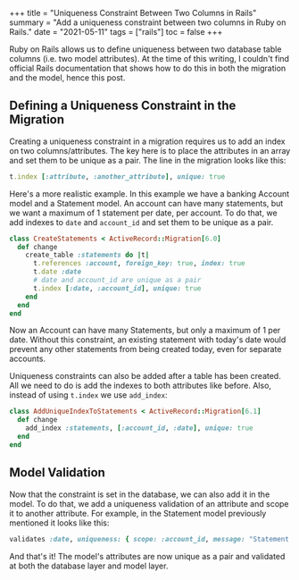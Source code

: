 +++
title = "Uniqueness Constraint Between Two Columns in Rails"
summary = "Add a uniqueness constraint between two columns in Ruby on Rails."
date = "2021-05-11"
tags = ["rails"]
toc = false
+++

Ruby on Rails allows us to define uniqueness between two database table columns (i.e. two model attributes). At the time of this writing, I couldn't find official Rails documentation that shows how to do this in both the migration and the model, hence this post.

## Defining a Uniqueness Constraint in the Migration

Creating a uniqueness constraint in a migration requires us to add an index on two columns/attributes. The key here is to place the attributes in an array and set them to be unique as a pair. The line in the migration looks like this:

```rb
t.index [:attribute, :another_attribute], unique: true
```

Here's a more realistic example. In this example we have a banking Account model and a Statement model. An account can have many statements, but we want a maximum of 1 statement per date, per account. To do that, we add indexes to `date` and `account_id` and set them to be unique as a pair.

```rb
class CreateStatements < ActiveRecord::Migration[6.0]
  def change
    create_table :statements do |t|
      t.references :account, foreign_key: true, index: true
      t.date :date
      # date and account_id are unique as a pair
      t.index [:date, :account_id], unique: true
    end
  end
end
```

Now an Account can have many Statements, but only a maximum of 1 per date. Without this constraint, an existing statement with today's date would prevent any other statements from being created today, even for separate accounts.

Uniqueness constraints can also be added after a table has been created. All we need to do is add the indexes to both attributes like before. Also, instead of using `t.index` we use `add_index`:

```rb
class AddUniqueIndexToStatements < ActiveRecord::Migration[6.1]
  def change
    add_index :statements, [:account_id, :date], unique: true
  end
end
```

## Model Validation

Now that the constraint is set in the database, we can also add it in the model. To do that, we add a uniqueness validation of an attribute and scope it to another attribute. For example, in the Statement model previously mentioned it looks like this:

```rb
validates :date, uniqueness: { scope: :account_id, message: "Statement already exists for this date." }
```

And that's it! The model's attributes are now unique as a pair and validated at both the database layer and model layer.